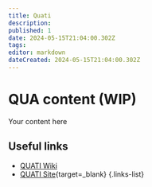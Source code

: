 ```yaml
---
title: Quati
description: 
published: 1
date: 2024-05-15T21:04:00.302Z
tags: 
editor: markdown
dateCreated: 2024-05-15T21:04:00.302Z
---
```


# QUA content (WIP)
Your content here

## Useful links

- [QUATI Wiki](/Beamlines/Quati/qua_intro)
- [QUATI Site](https://lnls.cnpem.br/grupos/quati/){target=_blank}
{.links-list}